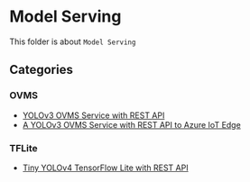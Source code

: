 # Model Serving

This folder is about `Model Serving`

## Categories

### OVMS

- [YOLOv3 OVMS Service with REST API](https://github.com/kaka-lin/ML-Notes/tree/master/Model%20Serving/yolov3-ovms)
- [A YOLOv3 OVMS Service with REST API to Azure IoT Edge](https://github.com/kaka-lin/yolov3-ovms-iotedge)

### TFLite

- [Tiny YOLOv4 TensorFlow Lite with REST API](https://github.com/kaka-lin/ML-Notes/tree/master/Model%20Serving/yolov4-tiny-tflite)
